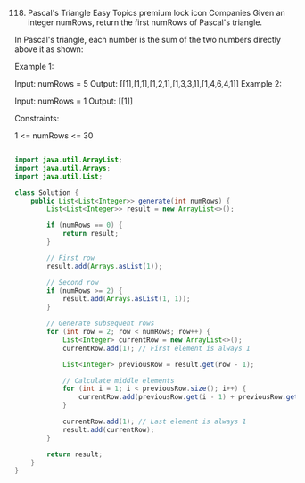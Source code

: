 118. Pascal's Triangle
Easy
Topics
premium lock icon
Companies
Given an integer numRows, return the first numRows of Pascal's triangle.

In Pascal's triangle, each number is the sum of the two numbers directly above it as shown:


 

Example 1:

Input: numRows = 5
Output: [[1],[1,1],[1,2,1],[1,3,3,1],[1,4,6,4,1]]
Example 2:

Input: numRows = 1
Output: [[1]]
 

Constraints:

1 <= numRows <= 30

```java

import java.util.ArrayList;
import java.util.Arrays;
import java.util.List;

class Solution {
    public List<List<Integer>> generate(int numRows) {
        List<List<Integer>> result = new ArrayList<>();

        if (numRows == 0) {
            return result;
        }

        // First row
        result.add(Arrays.asList(1));

        // Second row
        if (numRows >= 2) {
            result.add(Arrays.asList(1, 1));
        }

        // Generate subsequent rows
        for (int row = 2; row < numRows; row++) {
            List<Integer> currentRow = new ArrayList<>();
            currentRow.add(1); // First element is always 1

            List<Integer> previousRow = result.get(row - 1);

            // Calculate middle elements
            for (int i = 1; i < previousRow.size(); i++) {
                currentRow.add(previousRow.get(i - 1) + previousRow.get(i));
            }

            currentRow.add(1); // Last element is always 1
            result.add(currentRow);
        }

        return result;
    }
}

```
